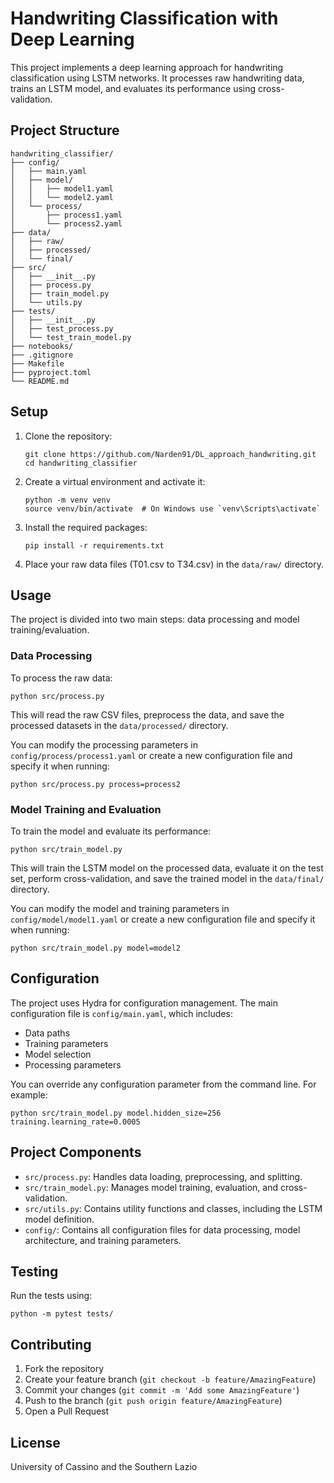 # Handwriting Classification with Deep Learning

This project implements a deep learning approach for handwriting classification using LSTM networks. It processes raw handwriting data, trains an LSTM model, and evaluates its performance using cross-validation.

## Project Structure

```
handwriting_classifier/
├── config/
│   ├── main.yaml
│   ├── model/
│   │   ├── model1.yaml
│   │   └── model2.yaml
│   └── process/
│       ├── process1.yaml
│       └── process2.yaml
├── data/
│   ├── raw/
│   ├── processed/
│   └── final/
├── src/
│   ├── __init__.py
│   ├── process.py
│   ├── train_model.py
│   └── utils.py
├── tests/
│   ├── __init__.py
│   ├── test_process.py
│   └── test_train_model.py
├── notebooks/
├── .gitignore
├── Makefile
├── pyproject.toml
└── README.md
```

## Setup

1. Clone the repository:
   ```
   git clone https://github.com/Narden91/DL_approach_handwriting.git
   cd handwriting_classifier
   ```

2. Create a virtual environment and activate it:
   ```
   python -m venv venv
   source venv/bin/activate  # On Windows use `venv\Scripts\activate`
   ```

3. Install the required packages:
   ```
   pip install -r requirements.txt
   ```

4. Place your raw data files (T01.csv to T34.csv) in the `data/raw/` directory.

## Usage

The project is divided into two main steps: data processing and model training/evaluation.

### Data Processing

To process the raw data:

```
python src/process.py
```

This will read the raw CSV files, preprocess the data, and save the processed datasets in the `data/processed/` directory.

You can modify the processing parameters in `config/process/process1.yaml` or create a new configuration file and specify it when running:

```
python src/process.py process=process2
```

### Model Training and Evaluation

To train the model and evaluate its performance:

```
python src/train_model.py
```

This will train the LSTM model on the processed data, evaluate it on the test set, perform cross-validation, and save the trained model in the `data/final/` directory.

You can modify the model and training parameters in `config/model/model1.yaml` or create a new configuration file and specify it when running:

```
python src/train_model.py model=model2
```

## Configuration

The project uses Hydra for configuration management. The main configuration file is `config/main.yaml`, which includes:

- Data paths
- Training parameters
- Model selection
- Processing parameters

You can override any configuration parameter from the command line. For example:

```
python src/train_model.py model.hidden_size=256 training.learning_rate=0.0005
```

## Project Components

- `src/process.py`: Handles data loading, preprocessing, and splitting.
- `src/train_model.py`: Manages model training, evaluation, and cross-validation.
- `src/utils.py`: Contains utility functions and classes, including the LSTM model definition.
- `config/`: Contains all configuration files for data processing, model architecture, and training parameters.

## Testing

Run the tests using:

```
python -m pytest tests/
```

## Contributing

1. Fork the repository
2. Create your feature branch (`git checkout -b feature/AmazingFeature`)
3. Commit your changes (`git commit -m 'Add some AmazingFeature'`)
4. Push to the branch (`git push origin feature/AmazingFeature`)
5. Open a Pull Request

## License

University of Cassino and the Southern Lazio